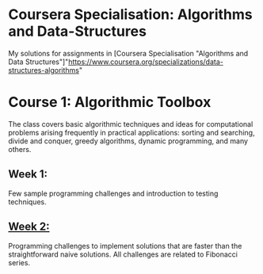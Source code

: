 # Coursera Specialisation: Algorithms and Data-Structures
My solutions for assignments in [Coursera Specialisation "Algorithms and Data Structures"]"https://www.coursera.org/specializations/data-structures-algorithms"


# Course 1: Algorithmic Toolbox
The class covers basic algorithmic techniques and ideas for computational problems arising frequently in practical applications: sorting and searching, divide and conquer, greedy algorithms, dynamic programming, and many others. 

 ## Week 1: 
 Few sample programming challenges and introduction to testing techniques. 

 ## [Week 2:](https://github.com/gitvino/Coursera-Specialisation-Algorithms-and-Data-Structures/tree/master/1_Algorithmic_Toolbox/week2_algorithmic_warmup "Week 2")
 Programming challenges to implement solutions that are faster than the straightforward naive solutions. All challenges are related to Fibonacci series. 
